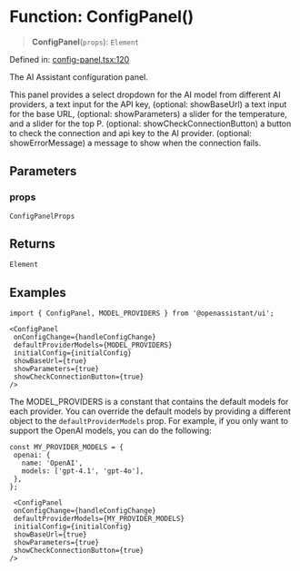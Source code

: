 # Function: ConfigPanel()

> **ConfigPanel**(`props`): `Element`

Defined in: [config-panel.tsx:120](https://github.com/GeoDaCenter/openassistant/blob/0a6a7e7306d75a25dc968b3117f04cb7bd613bec/packages/ui/src/components/config-panel.tsx#L120)

The AI Assistant configuration panel.

This panel provides a select dropdown for the AI model from different AI providers, a text input for the API key,
(optional: showBaseUrl) a text input for the base URL,
(optional: showParameters) a slider for the temperature, and a slider for the top P.
(optional: showCheckConnectionButton) a button to check the connection and api key to the AI provider.
(optional: showErrorMessage) a message to show when the connection fails.

## Parameters

### props

`ConfigPanelProps`

## Returns

`Element`

## Examples

```tsx
import { ConfigPanel, MODEL_PROVIDERS } from '@openassistant/ui';

<ConfigPanel
 onConfigChange={handleConfigChange}
 defaultProviderModels={MODEL_PROVIDERS}
 initialConfig={initialConfig}
 showBaseUrl={true}
 showParameters={true}
 showCheckConnectionButton={true}
/>
```

The MODEL_PROVIDERS is a constant that contains the default models for each provider.
You can override the default models by providing a different object to the `defaultProviderModels` prop.
For example, if you only want to support the OpenAI models, you can do the following:

```tsx
const MY_PROVIDER_MODELS = {
 openai: {
   name: 'OpenAI',
   models: ['gpt-4.1', 'gpt-4o'],
 },
};

 <ConfigPanel
 onConfigChange={handleConfigChange}
 defaultProviderModels={MY_PROVIDER_MODELS}
 initialConfig={initialConfig}
 showBaseUrl={true}
 showParameters={true}
 showCheckConnectionButton={true}
/>
```
